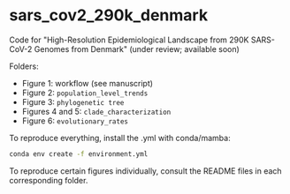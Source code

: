# sars_cov2_290k_denmark

Code for "High-Resolution Epidemiological Landscape from 290K SARS-CoV-2 Genomes from Denmark" (under review; available soon)

Folders:

* Figure 1: workflow (see manuscript)
* Figure 2: ```population_level_trends```
* Figure 3: ```phylogenetic tree```
* Figures 4 and 5: ```clade_characterization```
* Figure 6: ```evolutionary_rates```

To reproduce everything, install the .yml with conda/mamba:

```bash
conda env create -f environment.yml
```

To reproduce certain figures individually, consult the README files in each corresponding folder.
